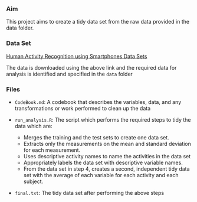 ### Aim

This project aims to create a tidy data set from the raw data provided in the data folder.

### Data Set

[Human Activity Recognition using Smartphones Data Sets](http://archive.ics.uci.edu/ml/datasets/Human+Activity+Recognition+Using+Smartphones)


The data is downloaded using the above link and the required data for analysis is identified and specified in the ```data``` folder 

### Files

* ```CodeBook.md```: A codebook that describes the variables, data, and any transformations or work performed to clean up the data

* ```run_analysis.R```: The script which performs the required steps to tidy the data which are:
  - Merges the training and the test sets to create one data set.
  - Extracts only the measurements on the mean and standard deviation for each measurement.
  - Uses descriptive activity names to name the activities in the data set
  - Appropriately labels the data set with descriptive variable names.
  - From the data set in step 4, creates a second, independent tidy data set with the average of each variable for each activity and each subject.
  
* ```final.txt```: The tidy data set after performing the above steps


